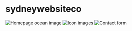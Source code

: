 # sydneywebsiteco

![Homepage ocean image](https://user-images.githubusercontent.com/70186948/94374850-1bef5280-0107-11eb-9980-cf23a2f41785.png "Homepage")
![Icon images](https://user-images.githubusercontent.com/70186948/94374880-5f49c100-0107-11eb-8ce3-bf88654a068a.png "Services")
![Contact form](https://user-images.githubusercontent.com/70186948/94374903-7b4d6280-0107-11eb-8df1-bdc287f86bfd.png "Contact")
